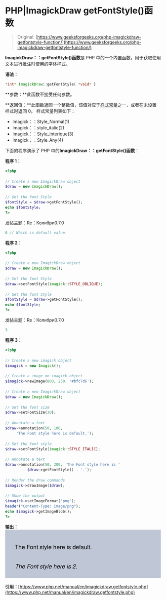 # PHP|ImagickDraw getFontStyle()函数

> Original: [https://www.geeksforgeeks.org/php-imagickdraw-getfontstyle-function/](https://www.geeksforgeeks.org/php-imagickdraw-getfontstyle-function/)

**ImagickDraw：：getFontStyle()函数**是 PHP 中的一个内置函数，用于获取使用文本进行批注时使用的字体样式。

**语法：**

```php
*int* ImagickDraw::getFontStyle( *void* )
```

**参数：**此函数不接受任何参数。

**返回值：**此函数返回一个整数值，该值对应于[样式常量](https://www.php.net/manual/en/imagick.constants.php/#imagick.constants.style-normal)之一，或者在未设置样式时返回 0。
样式常量列表如下：

*   Imagick：：Style_Normal(1)
*   Imagick：：style_italic(2)
*   Imagick：：Style_Interique(3)
*   Imagick：：Style_Any(4)

下面的程序演示了 PHP 中的**ImagickDraw：：getFontStyle()函数**：

**程序 1：**

```php
<?php

// Create a new ImagickDraw object
$draw = new ImagickDraw();

// Get the font Style
$fontStyle = $draw->getFontStyle();
echo $fontStyle;
?>
```

发帖主题：Re：Колибри0.7.0

```php
0 // Which is default value.
```

**程序 2：**

```php
<?php

// Create a new ImagickDraw object
$draw = new ImagickDraw();

// Set the font Style
$draw->setFontStyle(imagick::STYLE_OBLIQUE);

// Get the font Style
$fontStyle = $draw->getFontStyle();
echo $fontStyle;
?>
```

发帖主题：Re：Колибри0.7.0

```php
3
```

**程序 3：**

```php
<?php

// Create a new imagick object
$imagick = new Imagick();

// Create a image on imagick object
$imagick->newImage(800, 250, '#bfc7d6');

// Create a new ImagickDraw object
$draw = new ImagickDraw();

// Set the font size
$draw->setFontSize(30);

// Annotate a text
$draw->annotation(50, 100, 
     'The Font style here is default.');

// Set the font style
$draw->setFontStyle(imagick::STYLE_ITALIC);

// Annotate a text
$draw->annotation(50, 200, 'The Font style here is '
        . $draw->getFontStyle() . '.');

// Render the draw commands
$imagick->drawImage($draw);

// Show the output
$imagick->setImageFormat('png');
header("Content-Type: image/png");
echo $imagick->getImageBlob();
?>
```

**输出：**
![](img/2b12244c8d419caf329b29a3d7320904.png)

**引用：**[https://www.php.net/manual/en/imagickdraw.getfontstyle.php](https://www.php.net/manual/en/imagickdraw.getfontstyle.php)